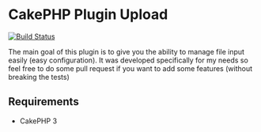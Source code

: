 # CakePHP Plugin Upload

[![Build Status](https://travis-ci.org/Grafikart/CakePHP-Upload.png?branch=master)](https://travis-ci.org/Grafikart/CakePHP-Upload)

The main goal of this plugin is to give you the ability to manage file input easily (easy configuration). It was developed specifically for my needs so feel free to do some pull request if you want to add some features (without breaking the tests)

## Requirements

* CakePHP 3

